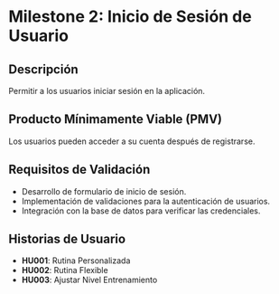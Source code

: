 # Milestone 2: Inicio de Sesión de Usuario

## Descripción
Permitir a los usuarios iniciar sesión en la aplicación.

## Producto Mínimamente Viable (PMV)
Los usuarios pueden acceder a su cuenta después de registrarse.

## Requisitos de Validación
- Desarrollo de formulario de inicio de sesión.
- Implementación de validaciones para la autenticación de usuarios.
- Integración con la base de datos para verificar las credenciales.

## Historias de Usuario
- **HU001**:  Rutina Personalizada
- **HU002**:  Rutina Flexible
- **HU003**:  Ajustar Nivel Entrenamiento
